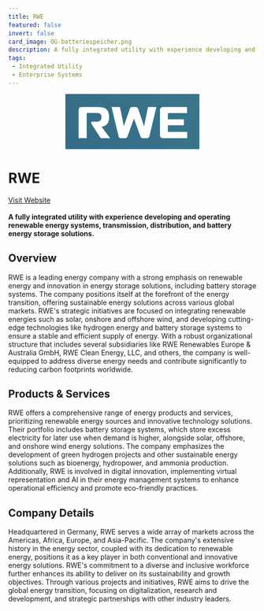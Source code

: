 ```yaml
---
title: RWE
featured: false
invert: false
card_image: OG-batteriespeicher.png
description: A fully integrated utility with experience developing and operating renewable energy systems, transmission, distribution, and battery energy storage solutions.
tags: 
 - Integrated Utility
 - Enterprise Systems
---
```


<div align="center">
<a href="https://www.rwe.com/en/our-energy/discover-renewables/battery-storage/">
<img src="OG-batteriespeicher.png" alt="Logo" style="min-width: 200px; max-width: 600px; height: auto;" >
</a>
</div>

# RWE
<a href="https://www.rwe.com/en/our-energy/discover-renewables/battery-storage/">Visit Website</a>
<br>
<br>
**A fully integrated utility with experience developing and operating renewable energy systems, transmission, distribution, and battery energy storage solutions.**

## Overview
RWE is a leading energy company with a strong emphasis on renewable energy and innovation in energy storage solutions, including battery storage systems. The company positions itself at the forefront of the energy transition, offering sustainable energy solutions across various global markets. RWE's strategic initiatives are focused on integrating renewable energies such as solar, onshore and offshore wind, and developing cutting-edge technologies like hydrogen energy and battery storage systems to ensure a stable and efficient supply of energy. With a robust organizational structure that includes several subsidiaries like RWE Renewables Europe & Australia GmbH, RWE Clean Energy, LLC, and others, the company is well-equipped to address diverse energy needs and contribute significantly to reducing carbon footprints worldwide.
## Products & Services 
RWE offers a comprehensive range of energy products and services, prioritizing renewable energy sources and innovative technology solutions. Their portfolio includes battery storage systems, which store excess electricity for later use when demand is higher, alongside solar, offshore, and onshore wind energy solutions. The company emphasizes the development of green hydrogen projects and other sustainable energy solutions such as bioenergy, hydropower, and ammonia production. Additionally, RWE is involved in digital innovation, implementing virtual representation and AI in their energy management systems to enhance operational efficiency and promote eco-friendly practices.
## Company Details 
Headquartered in Germany, RWE serves a wide array of markets across the Americas, Africa, Europe, and Asia-Pacific. The company's extensive history in the energy sector, coupled with its dedication to renewable energy, positions it as a key player in both conventional and innovative energy solutions. RWE's commitment to a diverse and inclusive workforce further enhances its ability to deliver on its sustainability and growth objectives. Through various projects and initiatives, RWE aims to drive the global energy transition, focusing on digitalization, research and development, and strategic partnerships with other industry leaders.

